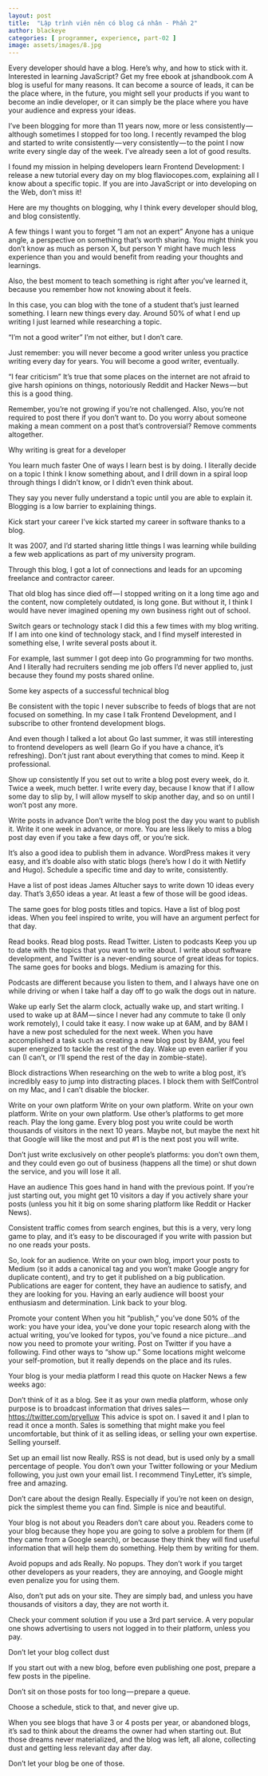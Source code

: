 ```yaml
---
layout: post
title:  "Lập trình viên nên có blog cá nhân - Phần 2"
author: blackeye
categories: [ programmer, experience, part-02 ]
image: assets/images/8.jpg
---
```


Every developer should have a blog. Here’s why, and how to stick with it.
Interested in learning JavaScript? Get my free ebook at jshandbook.com
A blog is useful for many reasons. It can become a source of leads, it can be the place where, in the future, you might sell your products if you want to become an indie developer, or it can simply be the place where you have your audience and express your ideas.

I’ve been blogging for more than 11 years now, more or less consistently — although sometimes I stopped for too long. I recently revamped the blog and started to write consistently — very consistently — to the point I now write every single day of the week. I’ve already seen a lot of good results.

I found my mission in helping developers learn Frontend Development: I release a new tutorial every day on my blog flaviocopes.com, explaining all I know about a specific topic. If you are into JavaScript or into developing on the Web, don’t miss it!

Here are my thoughts on blogging, why I think every developer should blog, and blog consistently.

A few things I want you to forget
“I am not an expert”
Anyone has a unique angle, a perspective on something that’s worth sharing. You might think you don’t know as much as person X, but person Y might have much less experience than you and would benefit from reading your thoughts and learnings.

Also, the best moment to teach something is right after you’ve learned it, because you remember how not knowing about it feels.

In this case, you can blog with the tone of a student that’s just learned something. I learn new things every day. Around 50% of what I end up writing I just learned while researching a topic.

“I’m not a good writer”
I’m not either, but I don’t care.

Just remember: you will never become a good writer unless you practice writing every day for years. You will become a good writer, eventually.

“I fear criticism”
It’s true that some places on the internet are not afraid to give harsh opinions on things, notoriously Reddit and Hacker News — but this is a good thing.

Remember, you’re not growing if you’re not challenged. Also, you’re not required to post there if you don’t want to. Do you worry about someone making a mean comment on a post that’s controversial? Remove comments altogether.

Why writing is great for a developer

You learn much faster
One of ways I learn best is by doing. I literally decide on a topic I think I know something about, and I drill down in a spiral loop through things I didn’t know, or I didn’t even think about.

They say you never fully understand a topic until you are able to explain it. Blogging is a low barrier to explaining things.

Kick start your career
I’ve kick started my career in software thanks to a blog.

It was 2007, and I’d started sharing little things I was learning while building a few web applications as part of my university program.

Through this blog, I got a lot of connections and leads for an upcoming freelance and contractor career.

That old blog has since died off — I stopped writing on it a long time ago and the content, now completely outdated, is long gone. But without it, I think I would have never imagined opening my own business right out of school.

Switch gears or technology stack
I did this a few times with my blog writing. If I am into one kind of technology stack, and I find myself interested in something else, I write several posts about it.

For example, last summer I got deep into Go programming for two months. And I literally had recruiters sending me job offers I’d never applied to, just because they found my posts shared online.

Some key aspects of a successful technical blog

Be consistent with the topic
I never subscribe to feeds of blogs that are not focused on something. In my case I talk Frontend Development, and I subscribe to other frontend development blogs.

And even though I talked a lot about Go last summer, it was still interesting to frontend developers as well (learn Go if you have a chance, it’s refreshing). Don’t just rant about everything that comes to mind. Keep it professional.

Show up consistently
If you set out to write a blog post every week, do it. Twice a week, much better. I write every day, because I know that if I allow some day to slip by, I will allow myself to skip another day, and so on until I won’t post any more.

Write posts in advance
Don’t write the blog post the day you want to publish it. Write it one week in advance, or more. You are less likely to miss a blog post day even if you take a few days off, or you’re sick.

It’s also a good idea to publish them in advance. WordPress makes it very easy, and it’s doable also with static blogs (here’s how I do it with Netlify and Hugo). Schedule a specific time and day to write, consistently.

Have a list of post ideas
James Altucher says to write down 10 ideas every day. That’s 3,650 ideas a year. At least a few of those will be good ideas.

The same goes for blog posts titles and topics. Have a list of blog post ideas. When you feel inspired to write, you will have an argument perfect for that day.

Read books. Read blog posts. Read Twitter. Listen to podcasts
Keep you up to date with the topics that you want to write about. I write about software development, and Twitter is a never-ending source of great ideas for topics. The same goes for books and blogs. Medium is amazing for this.

Podcasts are different because you listen to them, and I always have one on while driving or when I take half a day off to go walk the dogs out in nature.

Wake up early
Set the alarm clock, actually wake up, and start writing. I used to wake up at 8AM — since I never had any commute to take (I only work remotely), I could take it easy. I now wake up at 6AM, and by 8AM I have a new post scheduled for the next week. When you have accomplished a task such as creating a new blog post by 8AM, you feel super energized to tackle the rest of the day. Wake up even earlier if you can (I can’t, or I’ll spend the rest of the day in zombie-state).

Block distractions
When researching on the web to write a blog post, it’s incredibly easy to jump into distracting places. I block them with SelfControl on my Mac, and I can’t disable the blocker.

Write on your own platform
Write on your own platform. Write on your own platform. Write on your own platform. Use other’s platforms to get more reach. Play the long game. Every blog post you write could be worth thousands of visitors in the next 10 years. Maybe not, but maybe the next hit that Google will like the most and put #1 is the next post you will write.

Don’t just write exclusively on other people’s platforms: you don’t own them, and they could even go out of business (happens all the time) or shut down the service, and you will lose it all.

Have an audience
This goes hand in hand with the previous point. If you’re just starting out, you might get 10 visitors a day if you actively share your posts (unless you hit it big on some sharing platform like Reddit or Hacker News).

Consistent traffic comes from search engines, but this is a very, very long game to play, and it’s easy to be discouraged if you write with passion but no one reads your posts.

So, look for an audience. Write on your own blog, import your posts to Medium (so it adds a canonical tag and you won’t make Google angry for duplicate content), and try to get it published on a big publication. Publications are eager for content, they have an audience to satisfy, and they are looking for you. Having an early audience will boost your enthusiasm and determination. Link back to your blog.

Promote your content
When you hit “publish,” you’ve done 50% of the work: you have your idea, you’ve done your topic research along with the actual writing, you’ve looked for typos, you’ve found a nice picture…and now you need to promote your writing. Post on Twitter if you have a following. Find other ways to “show up.”
Some locations might welcome your self-promotion, but it really depends on the place and its rules.

Your blog is your media platform
I read this quote on Hacker News a few weeks ago:

Don’t think of it as a blog. See it as your own media platform, whose only purpose is to broadcast information that drives sales — https://twitter.com/pryelluw
This advice is spot on. I saved it and I plan to read it once a month. Sales is something that might make you feel uncomfortable, but think of it as selling ideas, or selling your own expertise. Selling yourself.

Set up an email list now
Really. RSS is not dead, but is used only by a small percentage of people. You don’t own your Twitter following or your Medium following, you just own your email list. I recommend TinyLetter, it’s simple, free and amazing.

Don’t care about the design
Really. Especially if you’re not keen on design, pick the simplest theme you can find. Simple is nice and beautiful.

Your blog is not about you
Readers don’t care about you. Readers come to your blog because they hope you are going to solve a problem for them (if they came from a Google search), or because they think they will find useful information that will help them do something. Help them by writing for them.

Avoid popups and ads
Really. No popups. They don’t work if you target other developers as your readers, they are annoying, and Google might even penalize you for using them.

Also, don’t put ads on your site. They are simply bad, and unless you have thousands of visitors a day, they are not worth it.

Check your comment solution if you use a 3rd part service. A very popular one shows advertising to users not logged in to their platform, unless you pay.

Don’t let your blog collect dust

If you start out with a new blog, before even publishing one post, prepare a few posts in the pipeline.

Don’t sit on those posts for too long — prepare a queue.

Choose a schedule, stick to that, and never give up.

When you see blogs that have 3 or 4 posts per year, or abandoned blogs, it’s sad to think about the dreams the owner had when starting out. But those dreams never materialized, and the blog was left, all alone, collecting dust and getting less relevant day after day.

Don’t let your blog be one of those.

  